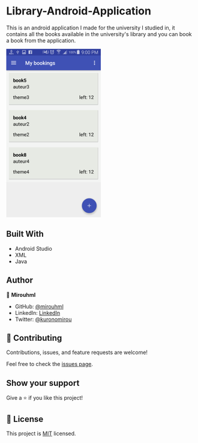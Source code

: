 # Library-Android-Application

This is an android application I made for the university I studied in, it contains all the books available in the university's library and you can book a book from the application.

<img src="./screenshot.png" width=50% height=50%>

## Built With

- Android Studio
- XML
- Java

## Author

👤 **Mirouhml**

- GitHub: [@mirouhml](https://github.com/mirouhml)
- LinkedIn: [LinkedIn](https://www.linkedin.com/in/ammar-hamlaoui-514909189/)
- Twitter: [@kuronomirou](https://twitter.com/kuronomirou)

## 🤝 Contributing

Contributions, issues, and feature requests are welcome!

Feel free to check the [issues page](../../issues/).

## Show your support

Give a ⭐️ if you like this project!

## 📝 License

This project is [MIT](./MIT.md) licensed.
